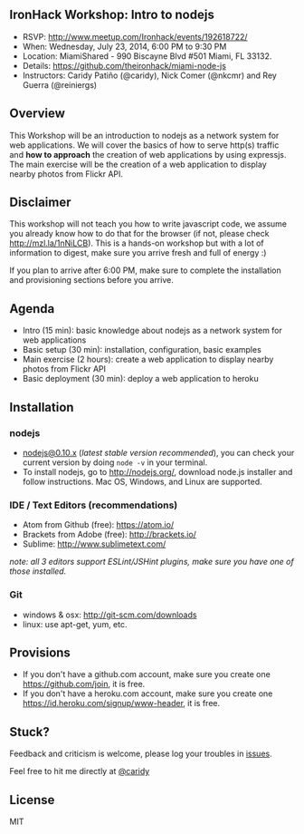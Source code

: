## IronHack Workshop: Intro to nodejs

* RSVP: http://www.meetup.com/Ironhack/events/192618722/
* When: Wednesday, July 23, 2014, 6:00 PM to 9:30 PM
* Location: MiamiShared - 990 Biscayne Blvd #501 Miami, FL 33132.
* Details: https://github.com/theironhack/miami-node-js
* Instructors: Caridy Patiño (@caridy), Nick Comer (@nkcmr) and Rey Guerra (@reiniergs)

## Overview

This Workshop will be an introduction to nodejs as a network system for web applications. We will cover the basics of how to serve http(s) traffic and __how to approach__ the creation of web applications by using expressjs. The main exercise will be the creation of a web application to display nearby photos from Flickr API.

## Disclaimer

This workshop will not teach you how to write javascript code, we assume you already know how to do that for the browser (if not, please check http://mzl.la/1nNiLCB). This is a hands-on workshop but with a lot of information to digest, make sure you arrive fresh and full of energy :)

If you plan to arrive after 6:00 PM, make sure to complete the installation and provisioning sections before you arrive.

## Agenda

* Intro (15 min): basic knowledge about nodejs as a network system for web applications
* Basic setup (30 min): installation, configuration, basic examples  
* Main exercise (2 hours): create a web application to display nearby photos from Flickr API
* Basic deployment (30 min): deploy a web application to heroku

## Installation

### nodejs

* nodejs@0.10.x (_latest stable version recommended_), you can check your current version by doing `node -v` in your terminal.
* To install nodejs, go to http://nodejs.org/, download node.js installer and follow instructions. Mac OS, Windows, and Linux are supported.

### IDE / Text Editors (recommendations)

* Atom from Github (free): https://atom.io/
* Brackets from Adobe (free): http://brackets.io/
* Sublime: http://www.sublimetext.com/

_note: all 3 editors support ESLint/JSHint plugins, make sure you have one of those installed._

### Git

* windows & osx: http://git-scm.com/downloads
* linux: use apt-get, yum, etc.

## Provisions

* If you don't have a github.com account, make sure you create one https://github.com/join, it is free.
* If you don't have a heroku.com account, make sure you create one https://id.heroku.com/signup/www-header, it is free.

## Stuck?

Feedback and criticism is welcome, please log your troubles in [issues][].

Feel free to hit me directly at [@caridy]

## License

MIT

[issues]: https://github.com/theironhack/miami-node-js/issues

[@caridy]: http://twitter.com/caridy
